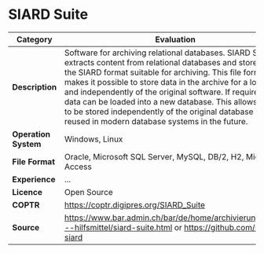 # SIARD Suite

| Category | Evaluation |
| --- | --- |
| **Description** | Software for archiving relational databases. SIARD Suite extracts content from relational databases and stores it in the SIARD format suitable for archiving. This file format makes it possible to store data in the archive for a long time and independently of the original software. If required, the data can be loaded into a new database. This allows them to be stored independently of the original database and reused in modern database systems in the future. |
| **Operation System** | Windows, Linux |
| **File Format** | Oracle, Microsoft SQL Server, MySQL, DB/2, H2, Microsoft Access |
| **Experience** | ... |
| **Licence** | Open Source |
| **COPTR** | https://coptr.digipres.org/SIARD_Suite |
| **Source** | https://www.bar.admin.ch/bar/de/home/archivierung/tools---hilfsmittel/siard-suite.html or https://github.com/sfa-siard |

